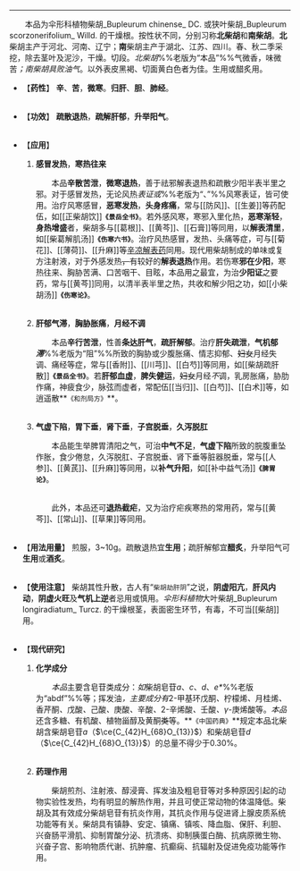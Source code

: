 ---

&emsp;&emsp;本品为伞形科植物柴胡_Bupleurum chinense_ DC. 或狭叶柴胡_Bupleurum scorzonerifolium_ Willd. 的干燥根。按性状不同，分别习称**北柴胡**和**南柴胡**。**北**柴胡主产于河北、河南、辽宁；**南**柴胡主产于湖北、江苏、四川。春、秋二季采挖，除去茎叶及泥沙，干燥。切段。<dfn>北柴胡</dfn>%%老版为“本品”%%气微香，味微苦<dfn>；南柴胡具败油气</dfn>。以外表皮黑褐、切面黄白色者为佳。生用或醋炙用。

- 【**药性**】
	**辛**、**苦**，**微寒**。**归肝**、**胆**、**肺经**。<br></br>

- 【**功效**】
	**疏散退热**，**疏解肝郁**，**升举阳气**。<br></br>

- 【**应用**】
	1. **感冒发热**，**寒热往来**
		
		&emsp;&emsp;本品**辛散苦泄**，**微寒退热**，善于祛邪解表退热和疏散少阳半表半里之邪。对于感冒发热，无论风热<dfn>表证或</dfn>%%老版为“、”%%风寒表证，皆可使用。治疗风寒感冒，**恶寒发热**，**头身疼痛**，常与[[防风]]、[[生姜]]等药配伍，如[[正柴胡饮]]**`《景岳全书》`**。若外感风寒，寒邪入里化热，**恶寒渐轻**，**身热增盛**者，柴胡多与[[葛根]]、[[黄芩]]、[[石膏]]等同用，以**解表清里**，如[[柴葛解肌汤]]**`《伤寒六书》`**。治疗风热感冒，发热<dfn>、</dfn>头痛等症，可与[[菊花]]、[[薄荷]]、[[升麻]]等<ins>辛凉解表药</ins>同用。现代用柴胡制成的单味或复方注射液，对于外感发热~~，~~有较好的**解表退热**作用。若伤寒**邪在少阳**，寒热往来、胸胁苦满、口苦咽干、目眩，本品用之最宜，为治**少阳证**之要药，常与[[黄芩]]同用，以清半表半里之热，共收和解少阳之功，如[[小柴胡汤]]**`《伤寒论》`**。<br></br>
	
	2. **肝郁气滞**，**胸胁胀痛**，**月经不调**
		
		&emsp;&emsp;本品**辛行苦泄**，性善**条达肝气**，**疏肝解郁**。治疗**肝失疏泄**，**气机郁<dfn>滞</dfn>**%%老版为“阻”%%所致的胸胁或少腹胀痛、情志抑郁、~~妇女~~月经失调、痛经等症，常与[[香附]]、[[川芎]]、[[白芍]]等同用，如[[柴胡疏肝散]]**`《景岳全书》`**。若**肝郁血虚**，**脾失健运**，~~妇女~~月经<dfn>不</dfn>调，乳房胀痛，胁肋作痛，神疲食少，脉弦而虚者，常配伍[[当归]]、[[白芍]]、[[白术]]等，如逍遥散**`《和剂局方》`**。<br></br>
	
	3. **气虚下陷**，**胃下垂**，**肾下垂**，**子宫脱垂**，**久泻脱肛**
		
		&emsp;&emsp;本品能生举脾胃清阳之气，可治**中气不足**，**气虚下陷**所致的脘腹重坠作胀，食少倦怠，久泻脱肛<dfn>、</dfn>子宫脱垂<dfn>、</dfn>肾下垂等脏器脱垂，常与[[人参]]、[[黄芪]]、[[升麻]]等同用，以**补气升阳**，如[[补中益气汤]]**`《脾胃论》`**。<br></br>

		&emsp;&emsp;此外，本品还可**退热截疟**，又为治疗疟疾寒热的常用药，常与[[黄芩]]、[[常山]]、[[草果]]等同用。<br></br>

- 【**用法用量**】
	煎服，3~10g。疏散退热宜**生用**；疏肝解郁宜**醋炙**，升举阳气可**生用**或**酒炙**。<br></br>

- 【**使用注意**】
	柴胡其性升散，古人有“`柴胡劫肝阴`”之说，**阴虚阳亢**，**肝风内动**，**阴虚火旺**及**气机上逆**者忌用或慎用。<dfn>伞形科植物</dfn>大叶柴胡_Bupleurum longiradiatum_ Turcz. 的干燥根茎，表面密生环节，有毒，不可当[[柴胡]]用。<br></br>

- 【**现代研究**】
	1. **化学成分**
		
		&emsp;&emsp;<dfn>本品</dfn>主要含皂苷类成分：<dfn>如</dfn>柴胡皂苷$a$、$c$、$d$、$e$<dfn>\*</dfn>%%老版为“abdf”%%等；挥发油<dfn>，主要成分有</dfn>$2$-甲基环戊酮<dfn>、</dfn>柠檬烯<dfn>、</dfn>月桂烯<dfn>、</dfn>香芹酮<dfn>、</dfn>戊酸<dfn>、</dfn>己酸<dfn>、</dfn>庚酸<dfn>、</dfn>辛酸<dfn>、</dfn>$2$-辛烯酸<dfn>、</dfn>壬酸<dfn>、</dfn>$γ$-庚烯酸等。<dfn>本品</dfn>还含多糖、有机酸、植物甾醇及黄酮~~类~~等。**`《中国药典》`**规定本品北柴胡含柴胡皂苷$a$（$\ce{C_{42}H_{68}O_{13}}$）和柴胡皂苷$d$（$\ce{C_{42}H_{68}O_{13}}$）的总量不得少于0.30%。<br></br>
	
	2. **药理作用**
		
		&emsp;&emsp;柴胡煎剂、注射液、醇浸膏、挥发油及粗皂苷等对多种原因引起的动物实验性发热，均有明显的解热作用，并且可使正常动物的体温降低。柴胡及其有效成分柴胡皂苷有抗炎作用，其抗炎作用与促进肾上腺皮质系统功能等有关。柴胡具有镇静、安定、镇痛、镇咳、降血脂、保肝、利胆、兴奋肠平滑肌、抑制胃酸分泌、抗溃疡、抑制胰蛋白酶、抗病原微生物、兴奋子宫、影响物质代谢、抗肿瘤、抗癫痫、抗辐射及促进免疫功能等作用。
